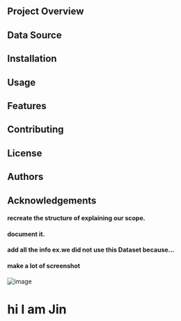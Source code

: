 ## Project Overview 
## Data Source
## Installation 
## Usage
## Features
## Contributing
## License 
## Authors 
## Acknowledgements
#### recreate the structure of explaining our scope.
#### document it.
#### add all the info ex.we did not use this Dataset because...
#### make a lot of screenshot

![image](https://github.com/Jin430/Techlabs/assets/156359737/4119fc7f-29d1-4441-b89d-60df21d278ec)
# hi I am Jin
